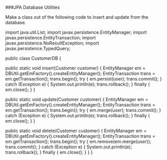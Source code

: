 ###JPA Database Utilities

Make a class out of the following code to insert and update from the database.

 


import java.util.List;
import javax.persistence.EntityManager;
import javax.persistence.EntityTransaction;
import javax.persistence.NoResultException;
import javax.persistence.TypedQuery;

 

public class CustomerDB {

public static void insert(Customer customer) {
EntityManager em = DBUtil.getEmFactory().createEntityManager();
EntityTransaction trans = em.getTransaction();
trans.begin();
try {
em.persist(user);
trans.commit();
} catch (Exception e) {
System.out.println(e);
trans.rollback();
} finally {
em.close();
}
}

public static void update(Customer customer) {
EntityManager em = DBUtil.getEmFactory().createEntityManager();
EntityTransaction trans = em.getTransaction();
trans.begin();
try {
em.merge(user);
trans.commit();
} catch (Exception e) {
System.out.println(e);
trans.rollback();
} finally {
em.close();
}
}

public static void delete(Customer customer) {
EntityManager em = DBUtil.getEmFactory().createEntityManager();
EntityTransaction trans = em.getTransaction();
trans.begin();
try {
em.remove(em.merge(user));
trans.commit();
} catch (Exception e) {
System.out.println(e);
trans.rollback();
} finally {
em.close();
}
}
} 
